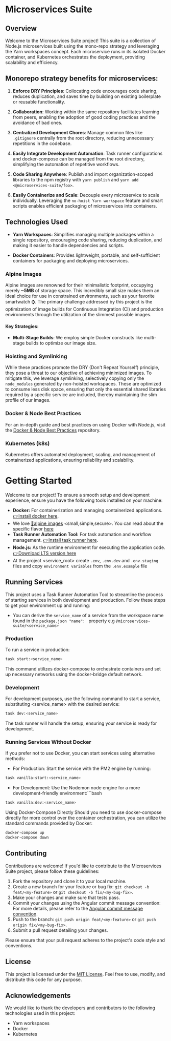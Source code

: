 # Microservices Suite

## Overview

Welcome to the Microservices Suite project! This suite is a collection of Node.js microservices built using the mono-repo strategy and leveraging the Yarn workspaces concept. Each microservice runs in its isolated Docker container, and Kubernetes orchestrates the deployment, providing scalability and efficiency.


## Monorepo strategy benefits for microservices:

1. **Enforce DRY Principles**: Collocating code encourages code sharing, reduces duplication, and saves time by building on existing boilerplate or reusable functionality.

2. **Collaboration**: Working within the same repository facilitates learning from peers, enabling the adoption of good coding practices and the avoidance of bad ones.

3. **Centralized Development Chores**: Manage common files like `.gitignore` centrally from the root directory, reducing unnecessary repetitions in the codebase.

4. **Easily Integrate Development Automation**: Task runner configurations and docker-compose can be managed from the root directory, simplifying the automation of repetitive workflows.

5. **Code Sharing Anywhere**: Publish and import organization-scoped libraries to the npm registry with `yarn publish` and `yarn add <@microservices-suite/foo>`.

6. **Easily Containerize and Scale**: Decouple every microservice to scale individually. Leveraging the `no-hoist Yarn workspace` feature and smart scripts enables efficient packaging of microservices into containers.

## Technologies Used

- **Yarn Workspaces**: Simplifies managing multiple packages within a single repository, encouraging code sharing, reducing duplication, and making it easier to handle dependencies and scripts.
  
- **Docker Containers**: Provides lightweight, portable, and self-sufficient containers for packaging and deploying microservices.

### Alpine Images

Alpine images are renowned for their minimalistic footprint, occupying merely **~5MB** of storage space. This incredibly small size makes them an ideal choice for use in constrained environments, such as your favorite smartwatch ⌚️. The primary challenge addressed by this project is the optimization of image builds for Continuous Integration (CI) and production environments through the utilization of the slimmest possible images.

#### Key Strategies:

- **Multi-Stage Builds**: We employ simple Docker constructs like multi-stage builds to optimize our image size.

### Hoisting and Symlinking

While these practices promote the DRY (Don't Repeat Yourself) principle, they pose a threat to our objective of achieving minimized images. To mitigate this, we leverage symlinking, selectively copying only the `node_modules` generated by non-hoisted workspaces. These are optimized to consume less disk space, ensuring that only the essential shared libraries required by a specific service are included, thereby maintaining the slim profile of our images.

### Docker & Node Best Practices

For an in-depth guide and best practices on using Docker with Node.js, visit the [Docker & Node Best Practices](https://github.com/nodejs/docker-node/blob/main/docs/BestPractices.md) repository.

### Kubernetes (k8s)

Kubernetes offers automated deployment, scaling, and management of containerized applications, ensuring reliability and scalability.

# Getting Started

Welcome to our project! To ensure a smooth setup and development experience, ensure you have the following tools installed on your machine:


- **Docker:** For containerization and managing containerized applications.  [👉Install docker here](https://docs.docker.com/engine/install/).
- We love [💚alpine images](https://alpinelinux.org/) <small,simple,secure>. You can read about the specific flavor [here](https://github.com/nodejs/docker-node/blob/main/README.md#how-to-use-this-image)
- **Task Runner Automation Tool:** For task automation and workflow management.  [👉Install task runner here](https://taskfile.dev/installation/).
- **Node.js:** As the runtime environment for executing the application code.  [👉Download LTS version here](https://nodejs.org/en/download)
- At the project <service_root> create `.env`, `.env.dev` and `.env.staging` files and copy `environment variables` from the `.env.example` file

## Running Services

This project uses a Task Runner Automation Tool to streamline the process of starting services in both development and production. Follow these steps to get your environment up and running:
- You can derive the `service_name` of a service from the workspace name found in the `package.json "name": ` property e.g `@microservices-suite/<service_name>`
 
### Production

To run a service in production:

```bash
task start:<service_name>
```

This command utilizes docker-compose to orchestrate containers and set up necessary networks using the docker-bridge default network.

### Development
For development purposes, use the following command to start a service, substituting <service_name> with the desired service:

```bash
task dev:<service_name>
```

The task runner will handle the setup, ensuring your service is ready for development.

### Running Services Without Docker
If you prefer not to use Docker, you can start services using alternative methods:

- For Production: Start the service with the PM2 engine by running:
```bash
task vanilla:start:<service_name>
```
- For Development: Use the Nodemon node engine for a more development-friendly environment:```bash

```bash
task vanilla:dev:<service_name>
```

Using Docker-Compose Directly
Should you need to use docker-compose directly for more control over the container orchestration, you can utilize the standard commands provided by Docker:


```bash
docker-compose up
docker-compose down
```

## Contributing

Contributions are welcome! If you'd like to contribute to the Microservices Suite project, please follow these guidelines:

1. Fork the repository and clone it to your local machine.
2. Create a new branch for your feature or bug fix: `git checkout -b feat/<my-feature>` or `git checkout -b fix/<my-bug-fix>`.
3. Make your changes and make sure that tests pass.
4. Commit your changes using the Angular commit message convention:
For more details, please refer to the [Angular commit message convention](https://github.com/angular/angular/blob/master/CONTRIBUTING.md#commit).
5. Push to the branch: `git push origin feat/<my-feature>` or `git push origin fix/<my-bug-fix>`.
6. Submit a pull request detailing your changes.

Please ensure that your pull request adheres to the project's code style and conventions.

## License

This project is licensed under the [MIT License](LICENSE). Feel free to use, modify, and distribute this code for any purpose.

## Acknowledgements

We would like to thank the developers and contributors to the following technologies used in this project:

- Yarn workspaces
- Docker
- Kubernetes
